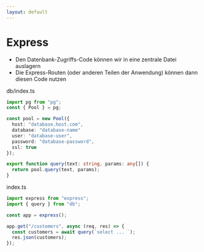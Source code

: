 ```yaml
---
layout: default
---
```


# Express <SubHeading text="Datenbank-Anbindung"/>

<div class="grid grid-cols-12 gap-6">
<div class="col-span-12">

- Den Datenbank-Zugriffs-Code können wir in eine zentrale Datei auslagern
- Die Express-Routen (oder anderen Teilen der Anwendung) können dann diesen Code nutzen

</div>
<div class="col-span-6">

<Filename>db/index.ts</Filename>

```ts
import pg from "pg";
const { Pool } = pg;

const pool = new Pool({
  host: "database.host.com",
  database: "database-name"
  user: "database-user",
  password: "database-password",
  ssl: true
});

export function query(text: string, params: any[]) {
  return pool.query(text, params);
}
```

</div>
<div class="col-span-6">

<Filename>index.ts</Filename>

```ts
import express from "express";
import { query } from "db";

const app = express();

app.get("/customers", async (req, res) => {
  const customers = await query(`select ... `);
  res.json(customers);
});
```

</div>
</div>

<PageNumber/>
